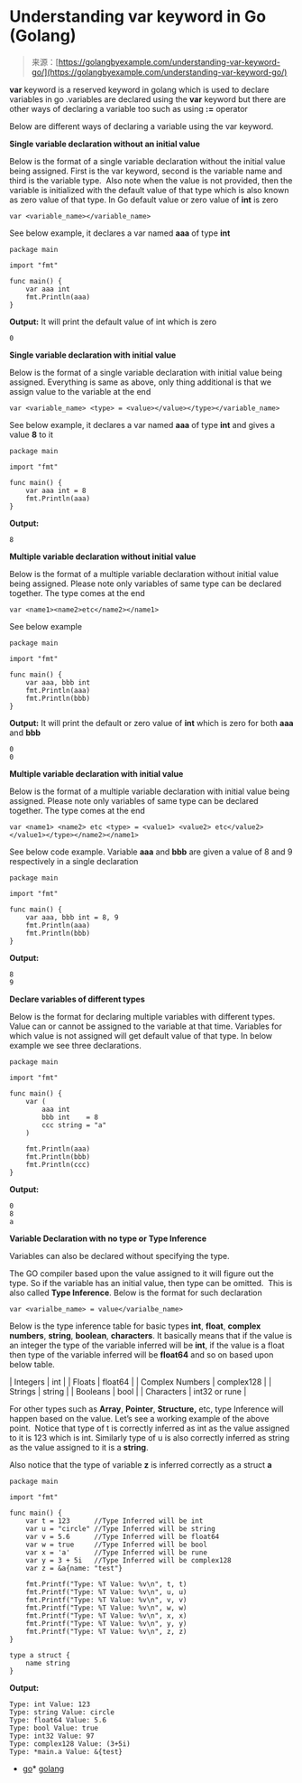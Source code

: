 <!--yml
category: 未分类
date: 2024-10-13 06:21:17
-->

# Understanding var keyword in Go (Golang)

> 来源：[https://golangbyexample.com/understanding-var-keyword-go/](https://golangbyexample.com/understanding-var-keyword-go/)

**var** keyword is a reserved keyword in golang which is used to declare variables in go .variables are declared using the **var** keyword but there are other ways of declaring a variable too such as using **:=** operator

Below are different ways of declaring a variable using the var keyword.

**Single variable declaration without an initial value**

Below is the format of a single variable declaration without the initial value being assigned. First is the var keyword, second is the variable name and third is the variable type.  Also note when the value is not provided, then the variable is initialized with the default value of that type which is also known as zero value of that type. In Go default value or zero value of **int** is zero

```
var <variable_name></variable_name> 
```

See below example, it declares a var named **aaa** of type **int**

```
package main

import "fmt"

func main() {
    var aaa int
    fmt.Println(aaa)
}
```

**Output:** It will print the default value of int which is zero

```
0
```

**Single variable declaration with initial value**

Below is the format of a single variable declaration with initial value being assigned. Everything is same as above, only thing additional is that we assign value to the variable at the end

```
var <variable_name> <type> = <value></value></type></variable_name>
```

See below example, it declares a var named **aaa** of type **int** and gives a value **8** to it

```
package main

import "fmt"

func main() {
    var aaa int = 8
    fmt.Println(aaa)
}
```

**Output:**

```
8
```

**Multiple variable declaration without initial value**

Below is the format of a multiple variable declaration without initial value being assigned. Please note only variables of same type can be declared together. The type comes at the end

```
var <name1><name2>etc</name2></name1> 
```

See below example

```
package main

import "fmt"

func main() {
    var aaa, bbb int
    fmt.Println(aaa)
    fmt.Println(bbb)
}
```

**Output:** It will print the default or zero value of **int** which is zero for both **aaa** and **bbb**

```
0
0
```

**Multiple variable declaration with initial value**

Below is the format of a multiple variable declaration with initial value being assigned. Please note only variables of same type can be declared together. The type comes at the end

```
var <name1> <name2> etc <type> = <value1> <value2> etc</value2></value1></type></name2></name1>
```

See below code example. Variable **aaa** and **bbb** are given a value of 8 and 9 respectively in a single declaration

```
package main

import "fmt"

func main() {
    var aaa, bbb int = 8, 9
    fmt.Println(aaa)
    fmt.Println(bbb)
}
```

**Output:**

```
8
9
```

**Declare variables of different types**

Below is the format for declaring multiple variables with different types. Value can or cannot be assigned to the variable at that time. Variables for which value is not assigned will get default value of that type. In below example we see three declarations.

```
package main

import "fmt"

func main() {
    var (
        aaa int
        bbb int    = 8
        ccc string = "a"
    )

    fmt.Println(aaa)
    fmt.Println(bbb)
    fmt.Println(ccc)
}
```

**Output:**

```
0
8
a
```

**Variable Declaration with no type or Type Inference**

Variables can also be declared without specifying the type.

The GO compiler based upon the value assigned to it will figure out the type. So if the variable has an initial value, then type can be omitted.  This is also called **Type Inference**. Below is the format for such declaration

```
var <varialbe_name> = value</varialbe_name>
```

Below is the type inference table for basic types **int**, **float**, **complex numbers**, **string**, **boolean**, **characters**. It basically means that if the value is an integer the type of the variable inferred will be **int**, if the value is a float then type of the variable inferred will be **float64** and so on based upon below table.

| Integers | int |
| Floats | float64 |
| Complex Numbers | complex128 |
| Strings | string |
| Booleans | bool |
| Characters | int32 or rune |

For other types such as **Array**, **Pointer**, **Structure,** etc, type Inference will happen based on the value. Let’s see a working example of the above point.  Notice that type of t is correctly inferred as int as the value assigned to it is 123 which is int. Similarly type of u is also correctly inferred as string as the value assigned to it is a **string**.

Also notice that the type of variable **z** is inferred correctly as a struct **a**

```
package main

import "fmt"

func main() {
    var t = 123      //Type Inferred will be int
    var u = "circle" //Type Inferred will be string
    var v = 5.6      //Type Inferred will be float64
    var w = true     //Type Inferred will be bool
    var x = 'a'      //Type Inferred will be rune
    var y = 3 + 5i   //Type Inferred will be complex128
    var z = &a{name: "test"}

    fmt.Printf("Type: %T Value: %v\n", t, t)
    fmt.Printf("Type: %T Value: %v\n", u, u)
    fmt.Printf("Type: %T Value: %v\n", v, v)
    fmt.Printf("Type: %T Value: %v\n", w, w)
    fmt.Printf("Type: %T Value: %v\n", x, x)
    fmt.Printf("Type: %T Value: %v\n", y, y)
    fmt.Printf("Type: %T Value: %v\n", z, z)
}

type a struct {
    name string
}
```

**Output:**

```
Type: int Value: 123
Type: string Value: circle
Type: float64 Value: 5.6
Type: bool Value: true
Type: int32 Value: 97
Type: complex128 Value: (3+5i)
Type: *main.a Value: &{test}
```

*   [go](https://golangbyexample.com/tag/go/)*   [golang](https://golangbyexample.com/tag/golang/)